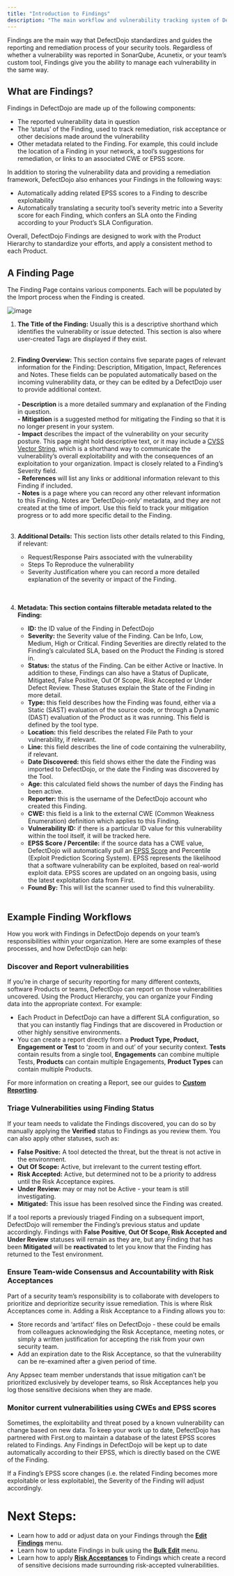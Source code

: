 ```yaml
---
title: "Introduction to Findings"
description: "The main workflow and vulnerability tracking system of DefectDojo"
---
```


Findings are the main way that DefectDojo standardizes and guides the reporting and remediation process of your security tools. Regardless of whether a vulnerability was reported in SonarQube, Acunetix, or your team’s custom tool, Findings give you the ability to manage each vulnerability in the same way.

## What are Findings?

Findings in DefectDojo are made up of the following components: 

* The reported vulnerability data in question
* The ‘status’ of the Finding, used to track remediation, risk acceptance or other decisions made around the vulnerability
* Other metadata related to the Finding. For example, this could include the location of a Finding in your network, a tool’s suggestions for remediation, or links to an associated CWE or EPSS score.

In addition to storing the vulnerability data and providing a remediation framework, DefectDojo also enhances your Findings in the following ways:

* Automatically adding related EPSS scores to a Finding to describe exploitability
* Automatically translating a security tool’s severity metric into a Severity score for each Finding, which confers an SLA onto the Finding according to your Product’s SLA Configuration.

Overall, DefectDojo Findings are designed to work with the Product Hierarchy to standardize your efforts, and apply a consistent method to each Product.

## A Finding Page

The Finding Page contains various components. Each will be populated by the Import process when the Finding is created.

![image](images/Introduction_to_Findings.png)

1. **The Title of the Finding:** Usually this is a descriptive shorthand which identifies the vulnerability or issue detected. This section is also where user\-created Tags are displayed if they exist.  
​
2. **Finding Overview:** This section contains five separate pages of relevant information for the Finding: Description, Mitigation, Impact, References and Notes. These fields can be populated automatically based on the incoming vulnerability data, or they can be edited by a DefectDojo user to provide additional context.  
​  
​**\- Description** is a more detailed summary and explanation of the Finding in question.  
​**\- Mitigation** is a suggested method for mitigating the Finding so that it is no longer present in your system.  
​**\- Impact** describes the impact of the vulnerability on your security posture. This page might hold descriptive text, or it may include a [CVSS Vector String](https://qualysguard.qualys.com/qwebhelp/fo_portal/setup/cvss_vector_strings.htm), which is a shorthand way to communicate the vulnerability’s overall exploitability and with the consequences of an exploitation to your organization. Impact is closely related to a Finding’s Severity field.  
​**\- References** will list any links or additional information relevant to this Finding if included.  
​**\- Notes** is a page where you can record any other relevant information to this Finding. Notes are ‘DefectDojo\-only’ metadata, and they are not created at the time of import. Use this field to track your mitigation progress or to add more specific detail to the Finding.  
​
3. **Additional Details:** This section lists other details related to this Finding, if relevant:


	* Request/Response Pairs associated with the vulnerability
	* Steps To Reproduce the vulnerability
	* Severity Justification where you can record a more detailed explanation of the severity or impact of the Finding.  
	​  
	​
4. **Metadata: This section contains filterable metadata related to the Finding:**


	* **ID:** the ID value of the Finding in DefectDojo
	* **Severity:** the Severity value of the Finding. Can be Info, Low, Medium, High or Critical. Finding Severities are directly related to the Finding’s calculated SLA, based on the Product the Finding is stored in.
	* **Status:** the status of the Finding. Can be either Active or Inactive. In addition to these, Findings can also have a Status of Duplicate, Mitigated, False Positive, Out Of Scope, Risk Accepted or Under Defect Review. These Statuses explain the State of the Finding in more detail.
	* **Type:** this field describes how the Finding was found, either via a Static (SAST) evaluation of the source code, or through a Dynamic (DAST) evaluation of the Product as it was running. This field is defined by the tool type.
	* **Location:** this field describes the related File Path to your vulnerability, if relevant.
	* **Line:** this field describes the line of code containing the vulnerability, if relevant.
	* **Date Discovered:** this field shows either the date the Finding was imported to DefectDojo, or the date the Finding was discovered by the Tool.
	* **Age:** this calculated field shows the number of days the Finding has been active.
	* **Reporter:** this is the username of the DefectDojo account who created this Finding.
	* **CWE:** this field is a link to the external CWE (Common Weakness Enumeration) definition which applies to this Finding.
	* **Vulnerability ID:** if there is a particular ID value for this vulnerability within the tool itself, it will be tracked here.
	* **EPSS Score / Percentile:** if the source data has a CWE value, DefectDojo will automatically pull an [EPSS Score](https://www.first.org/epss/) and Percentile (Exploit Prediction Scoring System). EPSS represents the likelihood that a software vulnerability can be exploited, based on real\-world exploit data. EPSS scores are updated on an ongoing basis, using the latest exploitation data from First.
	* **Found By:** This will list the scanner used to find this vulnerability.  
	​

## Example Finding Workflows

How you work with Findings in DefectDojo depends on your team’s responsibilities within your organization. Here are some examples of these processes, and how DefectDojo can help:

### Discover and Report vulnerabilities

If you’re in charge of security reporting for many different contexts, software Products or teams, DefectDojo can report on those vulnerabilities uncovered. Using the Product Hierarchy, you can organize your Finding data into the appropriate context. For example:

* Each Product in DefectDojo can have a different SLA configuration, so that you can instantly flag Findings that are discovered in Production or other highly sensitive environments.
* You can create a report directly from a **Product Type, Product, Engagement or Test** to ‘zoom in and out’ of your security context. **Tests** contain results from a single tool, **Engagements** can combine multiple Tests, **Products** can contain multiple Engagements, **Product Types** can contain multiple Products.

For more information on creating a Report, see our guides to **[Custom Reporting](https://docs.defectdojo.com/en/pro_reports/using-the-report-builder/)**.

### Triage Vulnerabilities using Finding Status

If your team needs to validate the Findings discovered, you can do so by manually applying the **Verified** status to Findings as you review them. You can also apply other statuses, such as:

* **False Positive:** A tool detected the threat, but the threat is not active in the environment.
* **Out Of Scope:** Active, but irrelevant to the current testing effort.
* **Risk Accepted:** Active, but determined not to be a priority to address until the Risk Acceptance expires.
* **Under Review:** may or may not be Active \- your team is still investigating.
* **Mitigated:** This issue has been resolved since the Finding was created.

If a tool reports a previously triaged Finding on a subsequent import, DefectDojo will remember the Finding’s previous status and update accordingly. Findings with **False Positive**, **Out Of Scope, Risk Accepted and Under Review** statuses will remain as they are, but any Finding that has been **Mitigated** will be **reactivated** to let you know that the Finding has returned to the Test environment.

### Ensure Team\-wide Consensus and Accountability with Risk Acceptances

Part of a security team’s responsibility is to collaborate with developers to prioritize and deprioritize security issue remediation. This is where Risk Acceptances come in. Adding a Risk Acceptance to a Finding allows you to:

* Store records and ‘artifact’ files on DefectDojo \- these could be emails from colleagues acknowledging the Risk Acceptance, meeting notes, or simply a written justification for accepting the risk from your own security team.
* Add an expiration date to the Risk Acceptance, so that the vulnerability can be re\-examined after a given period of time.

Any Appsec team member understands that issue mitigation can’t be prioritized exclusively by developer teams, so Risk Acceptances help you log those sensitive decisions when they are made.

### Monitor current vulnerabilities using CWEs and EPSS scores

Sometimes, the exploitability and threat posed by a known vulnerability can change based on new data. To keep your work up to date, DefectDojo has partnered with First.org to maintain a database of the latest EPSS scores related to Findings. Any Findings in DefectDojo will be kept up to date automatically according to their EPSS, which is directly based on the CWE of the Finding.

If a Finding’s EPSS score changes (i.e. the related Finding becomes more exploitable or less exploitable), the Severity of the Finding will adjust accordingly.

# Next Steps:

* Learn how to add or adjust data on your Findings through the **[Edit Findings](https://docs.defectdojo.com/en/working_with_findings/findings_workflows/editing-findings/)** menu.
* Learn how to update Findings in bulk using the **[Bulk Edit](https://docs.defectdojo.com/en/working_with_findings/findings_workflows/bulk-editing-findings/)** menu.
* Learn how to apply **[Risk Acceptances](https://docs.defectdojo.com/en/working_with_findings/risk-acceptances/)** to Findings which create a record of sensitive decisions made surrounding risk\-accepted vulnerabilities.
